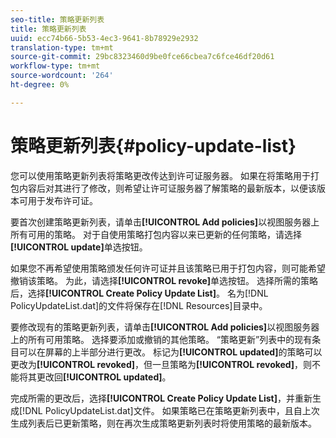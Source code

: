 ```yaml
---
seo-title: 策略更新列表
title: 策略更新列表
uuid: ecc74b66-5b53-4ec3-9641-8b78929e2932
translation-type: tm+mt
source-git-commit: 29bc8323460d9be0fce66cbea7c6fce46df20d61
workflow-type: tm+mt
source-wordcount: '264'
ht-degree: 0%

---
```



# 策略更新列表{#policy-update-list}

您可以使用策略更新列表将策略更改传达到许可证服务器。 如果在将策略用于打包内容后对其进行了修改，则希望让许可证服务器了解策略的最新版本，以便该版本可用于发布许可证。

要首次创建策略更新列表，请单击&#x200B;**[!UICONTROL Add policies]**&#x200B;以视图服务器上所有可用的策略。 对于自使用策略打包内容以来已更新的任何策略，请选择&#x200B;**[!UICONTROL update]**&#x200B;单选按钮。

如果您不再希望使用策略颁发任何许可证并且该策略已用于打包内容，则可能希望撤销该策略。 为此，请选择&#x200B;**[!UICONTROL revoke]**&#x200B;单选按钮。 选择所需的策略后，选择&#x200B;**[!UICONTROL Create Policy Update List]**。 名为[!DNL PolicyUpdateList.dat]的文件将保存在[!DNL Resources]目录中。

要修改现有的策略更新列表，请单击&#x200B;**[!UICONTROL Add policies]**&#x200B;以视图服务器上的所有可用策略。 选择要添加或撤销的其他策略。 “策略更新”列表中的现有条目可以在屏幕的上半部分进行更改。 标记为&#x200B;**[!UICONTROL updated]**&#x200B;的策略可以更改为&#x200B;**[!UICONTROL revoked]**，但一旦策略为&#x200B;**[!UICONTROL revoked]**，则不能将其更改回&#x200B;**[!UICONTROL updated]**。

完成所需的更改后，选择&#x200B;**[!UICONTROL Create Policy Update List]**，并重新生成[!DNL PolicyUpdateList.dat]文件。 如果策略已在策略更新列表中，且自上次生成列表后已更新策略，则在再次生成策略更新列表时将使用策略的最新版本。
